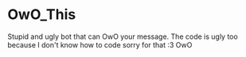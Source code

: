 # OwO_This
 Stupid and ugly bot that can OwO your message.
 The code is ugly too because I don't know how to code sorry for that :3 OwO
